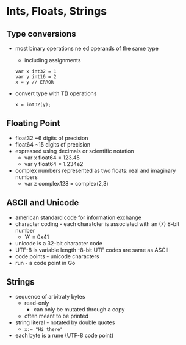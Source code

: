 # Ints, Floats, Strings

## Type conversions

- most binary operations ne ed operands of the same type
  - including assignments

  ```golang
  var x int32 = 1
  var y int16 = 2
  x = y // ERROR
  ```

- convert type with T() operations

  ```golang
  x = int32(y);
  ```

## Floating Point

- float32 ~6 digits of precision
- float64 ~15 digits of precision
- expressed using decimals or scientific notation
  - var x float64 = 123.45
  - var y float64 = 1.234e2
- complex numbers represented as two floats: real and imaginary numbers
  - var z complex128 = complex(2,3)

## ASCII and Unicode

- american standard code for information exchange
- character coding - each charatcter is associated with an (7) 8-bit number
  - 'A' = 0x41
- unicode is a 32-bit character code
- UTF-8 is variable length
  -8-bit UTF codes are same as ASCII
- code points - unicode characters
- run - a code point in Go

## Strings

- sequence of arbitraty bytes
  - read-only
    - can only be mutated through a copy
  - often meant to be printed
- string literal - notated by double quotes
  - `x:= "Hi there"`
- each byte is a rune (UTF-8 code point)
